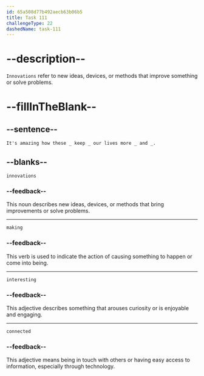 ```yaml
---
id: 65a508d77b492aecb63b06b5
title: Task 111
challengeType: 22
dashedName: task-111
---
```


<!--
AUDIO REFERENCE:
"It's amazing how these innovations keep making our lives more interesting and connected."
-->

# --description--

`Innovations` refer to new ideas, devices, or methods that improve something or solve problems.

# --fillInTheBlank--

## --sentence--

`It's amazing how these _ keep _ our lives more _ and _.`

## --blanks--

`innovations`

### --feedback--

This noun describes new ideas, devices, or methods that bring improvements or solve problems.

---

`making`

### --feedback--

This verb is used to indicate the action of causing something to happen or come into being.

---

`interesting`

### --feedback--

This adjective describes something that arouses curiosity or is enjoyable and engaging.

---

`connected`

### --feedback--

This adjective means being in touch with others or having easy access to information, especially through technology.
